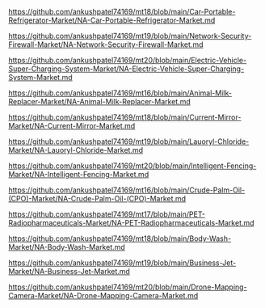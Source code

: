 <p><a href="https://github.com/ankushpatel74169/mt18/blob/main/Car-Portable-Refrigerator-Market/NA-Car-Portable-Refrigerator-Market.md">https://github.com/ankushpatel74169/mt18/blob/main/Car-Portable-Refrigerator-Market/NA-Car-Portable-Refrigerator-Market.md</a></p><p><a href="https://github.com/ankushpatel74169/mt19/blob/main/Network-Security-Firewall-Market/NA-Network-Security-Firewall-Market.md">https://github.com/ankushpatel74169/mt19/blob/main/Network-Security-Firewall-Market/NA-Network-Security-Firewall-Market.md</a></p><p><a href="https://github.com/ankushpatel74169/mt20/blob/main/Electric-Vehicle-Super-Charging-System-Market/NA-Electric-Vehicle-Super-Charging-System-Market.md">https://github.com/ankushpatel74169/mt20/blob/main/Electric-Vehicle-Super-Charging-System-Market/NA-Electric-Vehicle-Super-Charging-System-Market.md</a></p><p><a href="https://github.com/ankushpatel74169/mt16/blob/main/Animal-Milk-Replacer-Market/NA-Animal-Milk-Replacer-Market.md">https://github.com/ankushpatel74169/mt16/blob/main/Animal-Milk-Replacer-Market/NA-Animal-Milk-Replacer-Market.md</a></p><p><a href="https://github.com/ankushpatel74169/mt18/blob/main/Current-Mirror-Market/NA-Current-Mirror-Market.md">https://github.com/ankushpatel74169/mt18/blob/main/Current-Mirror-Market/NA-Current-Mirror-Market.md</a></p><p><a href="https://github.com/ankushpatel74169/mt19/blob/main/Lauoryl-Chloride-Market/NA-Lauoryl-Chloride-Market.md">https://github.com/ankushpatel74169/mt19/blob/main/Lauoryl-Chloride-Market/NA-Lauoryl-Chloride-Market.md</a></p><p><a href="https://github.com/ankushpatel74169/mt20/blob/main/Intelligent-Fencing-Market/NA-Intelligent-Fencing-Market.md">https://github.com/ankushpatel74169/mt20/blob/main/Intelligent-Fencing-Market/NA-Intelligent-Fencing-Market.md</a></p><p><a href="https://github.com/ankushpatel74169/mt16/blob/main/Crude-Palm-Oil-(CPO)-Market/NA-Crude-Palm-Oil-(CPO)-Market.md">https://github.com/ankushpatel74169/mt16/blob/main/Crude-Palm-Oil-(CPO)-Market/NA-Crude-Palm-Oil-(CPO)-Market.md</a></p><p><a href="https://github.com/ankushpatel74169/mt17/blob/main/PET-Radiopharmaceuticals-Market/NA-PET-Radiopharmaceuticals-Market.md">https://github.com/ankushpatel74169/mt17/blob/main/PET-Radiopharmaceuticals-Market/NA-PET-Radiopharmaceuticals-Market.md</a></p><p><a href="https://github.com/ankushpatel74169/mt18/blob/main/Body-Wash-Market/NA-Body-Wash-Market.md">https://github.com/ankushpatel74169/mt18/blob/main/Body-Wash-Market/NA-Body-Wash-Market.md</a></p><p><a href="https://github.com/ankushpatel74169/mt19/blob/main/Business-Jet-Market/NA-Business-Jet-Market.md">https://github.com/ankushpatel74169/mt19/blob/main/Business-Jet-Market/NA-Business-Jet-Market.md</a></p><p><a href="https://github.com/ankushpatel74169/mt20/blob/main/Drone-Mapping-Camera-Market/NA-Drone-Mapping-Camera-Market.md">https://github.com/ankushpatel74169/mt20/blob/main/Drone-Mapping-Camera-Market/NA-Drone-Mapping-Camera-Market.md</a></p>
